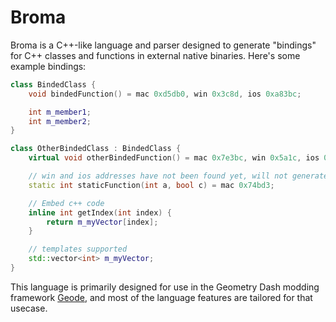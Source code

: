 # Broma

Broma is a C++-like language and parser designed to generate "bindings" for C++ classes and functions in external native binaries.
Here's some example bindings:
```cpp
class BindedClass {
	void bindedFunction() = mac 0xd5db0, win 0x3c8d, ios 0xa83bc;

	int m_member1;
	int m_member2;
}

class OtherBindedClass : BindedClass {
	virtual void otherBindedFunction() = mac 0x7e3bc, win 0x5a1c, ios 0x8e412;

	// win and ios addresses have not been found yet, will not generate
	static int staticFunction(int a, bool c) = mac 0x74bd3;

	// Embed c++ code
	inline int getIndex(int index) {
		return m_myVector[index];
	} 

	// templates supported
	std::vector<int> m_myVector;
}
```
This language is primarily designed for use in the Geometry Dash modding framework [Geode](https://github.com/geode-sdk/geode),
and most of the language features are tailored for that usecase.
